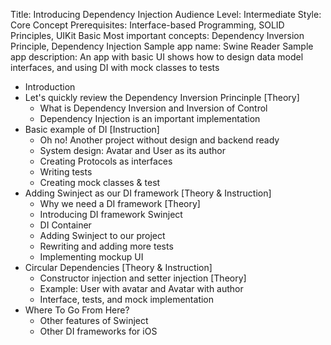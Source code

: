 Title: Introducing Dependency Injection
Audience Level: Intermediate
Style: Core Concept
Prerequisites: Interface-based Programming, SOLID Principles, UIKit Basic
Most important concepts: Dependency Inversion Principle, Dependency Injection
Sample app name: Swine Reader
Sample app description: An app with basic UI shows how to design data model interfaces, and using DI with mock classes to tests

  * Introduction
  * Let's quickly review the Dependency Inversion Princinple [Theory]
    * What is Dependency Inversion and Inversion of Control
    * Dependency Injection is an important implementation
  * Basic example of DI [Instruction]
    * Oh no! Another project without design and backend ready
    * System design: Avatar and User as its author
    * Creating Protocols as interfaces
    * Writing tests
    * Creating mock classes & test
  * Adding Swinject as our DI framework [Theory & Instruction]
    * Why we need a DI framework [Theory]
    * Introducing DI framework Swinject
    * DI Container
    * Adding Swinject to our project
    * Rewriting and adding more tests
    * Implementing mockup UI
  * Circular Dependencies [Theory & Instruction]
    * Constructor injection and setter injection [Theory]
    * Example: User with avatar and Avatar with author
    * Interface, tests, and mock implementation
  * Where To Go From Here?
    * Other features of Swinject
    * Other DI frameworks for iOS
